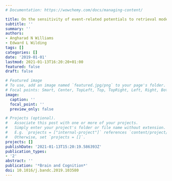 ```yaml
---
# Documentation: https://wowchemy.com/docs/managing-content/

title: On the sensitivity of event-related potentials to retrieval mode
subtitle: ''
summary: ''
authors:
- Angharad N Williams
- Edward L Wilding
tags: []
categories: []
date: '2019-01-01'
lastmod: 2021-01-13T16:20:20+01:00
featured: false
draft: false

# Featured image
# To use, add an image named `featured.jpg/png` to your page's folder.
# Focal points: Smart, Center, TopLeft, Top, TopRight, Left, Right, BottomLeft, Bottom, BottomRight.
image:
  caption: ''
  focal_point: ''
  preview_only: false

# Projects (optional).
#   Associate this post with one or more of your projects.
#   Simply enter your project's folder or file name without extension.
#   E.g. `projects = ["internal-project"]` references `content/project/deep-learning/index.md`.
#   Otherwise, set `projects = []`.
projects: []
publishDate: '2021-01-13T15:20:19.586393Z'
publication_types:
- '2'
abstract: ''
publication: '*Brain and Cognition*'
doi: 10.1016/j.bandc.2019.103580
---
```

